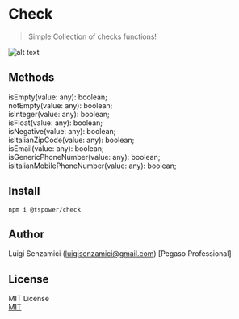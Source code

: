 # Check

> Simple Collection of checks functions!

![alt text](https://ppbusinessproject.visualstudio.com/TSPowerOne/_apis/build/status/TsPowerOne.Check?branchName=master)

## Methods
isEmpty(value: any): boolean;  
notEmpty(value: any): boolean;  
isInteger(value: any): boolean;  
isFloat(value: any): boolean;  
isNegative(value: any): boolean;  
isItalianZipCode(value: any): boolean;  
isEmail(value: any): boolean;  
isGenericPhoneNumber(value: any): boolean;  
isItalianMobilePhoneNumber(value: any): boolean;

## Install
`npm i @tspower/check`


## Author
Luigi Senzamici (luigisenzamici@gmail.com) [Pegaso Professional]

## License
MIT License  
[MIT](http://opensource.org/licenses/MIT)


